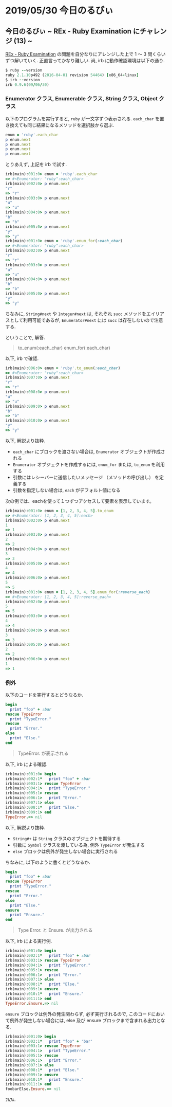 # 2019/05/30 今日のるびぃ

## 今日のるびぃ ~ REx - Ruby Examination にチャレンジ (13) ~

[REx - Ruby Examination](https://rex.libertyfish.co.jp/) の問題を自分なりにアレンジした上で 1 〜 3 問くらいずつ解いていく. 正直言ってかなり難しい. 尚, irb に動作確認環境は以下の通り.

```ruby
$ ruby --version
ruby 2.1.10p492 (2016-04-01 revision 54464) [x86_64-linux]
$ irb --version
irb 0.9.6(09/06/30)
```

### Enumerator クラス, Enumerable クラス, String クラス, Object クラス

以下のプログラムを実行すると, `ruby` が一文字ずつ表示される.
`each_char` を置き換えても同じ結果になるメソッドを選択肢から選ぶ.

```ruby
enum = 'ruby'.each_char
p enum.next
p enum.next
p enum.next
p enum.next
```

とりあえず, 上記を irb で試す.

```ruby
irb(main):001:0> enum = 'ruby'.each_char
=> #<Enumerator: "ruby":each_char>
irb(main):002:0> p enum.next
"r"
=> "r"
irb(main):003:0> p enum.next
"u"
=> "u"
irb(main):004:0> p enum.next
"b"
=> "b"
irb(main):005:0> p enum.next
"y"
=> "y"
irb(main):001:0> enum = 'ruby'.enum_for(:each_char)
=> #<Enumerator: "ruby":each_char>
irb(main):002:0> p enum.next
"r"
=> "r"
irb(main):003:0> p enum.next
"u"
=> "u"
irb(main):004:0> p enum.next
"b"
=> "b"
irb(main):005:0> p enum.next
"y"
=> "y"
```

ちなみに, `String#next` や `Integer#next` は, それぞれ `succ` メソッドをエイリアスとして利用可能であるが, `Enumerator#next` には `succ` は存在しないので注意する.

ということで, 解答.

> to_enum(:each_char)
> enum_for(:each_char)

以下, irb で確認.

```ruby
irb(main):006:0> enum = 'ruby'.to_enum(:each_char)
=> #<Enumerator: "ruby":each_char>
irb(main):007:0> p enum.next
"r"
=> "r"
irb(main):008:0> p enum.next
"u"
=> "u"
irb(main):009:0> p enum.next
"b"
=> "b"
irb(main):010:0> p enum.next
"y"
=> "y"
```

以下, 解説より抜粋.

* `each_char` にブロックを渡さない場合は, `Enumerator` オブジェクトが作成される
* `Enumerator` オブジェクトを作成するには, `enum_for` または, `to_enum` を利用する
* 引数にはレシーバーに送信したいメッセージ （メソッドの呼び出し） を定義する
* 引数を指定しない場合は, `each` がデフォルト値になる

次の例では、eachを使って１つずつアクセスして要素を表示しています。

```ruby
irb(main):001:0> enum = [1, 2, 3, 4, 5].to_enum
=> #<Enumerator: [1, 2, 3, 4, 5]:each>
irb(main):002:0> p enum.next
1
=> 1
irb(main):003:0> p enum.next
2
=> 2
irb(main):004:0> p enum.next
3
=> 3
irb(main):005:0> p enum.next
4
=> 4
irb(main):006:0> p enum.next
5
=> 5
irb(main):001:0> enum = [1, 2, 3, 4, 5].enum_for(:reverse_each)
=> #<Enumerator: [1, 2, 3, 4, 5]:reverse_each>
irb(main):002:0> p enum.next
5
=> 5
irb(main):003:0> p enum.next
4
=> 4
irb(main):004:0> p enum.next
3
=> 3
irb(main):005:0> p enum.next
2
=> 2
irb(main):006:0> p enum.next
1
=> 1
```

### 例外

以下のコードを実行するとどうなるか.

```ruby
begin
  print "foo" + :bar
rescue TypeError
  print "TypeError."
rescue
  print "Error."
else
  print "Else."
end
```

> TypeError. が表示される

以下, irb による確認.

```ruby
irb(main):001:0> begin
irb(main):002:1*   print "foo" + :bar
irb(main):003:1> rescue TypeError
irb(main):004:1>   print "TypeError."
irb(main):005:1> rescue
irb(main):006:1>   print "Error."
irb(main):007:1> else
irb(main):008:1*   print "Else."
irb(main):009:1> end
TypeError.=> nil
```

以下, 解説より抜粋.

* `String#+` は `String` クラスのオブジェクトを期待する
* 引数に `Symbol` クラスを渡している為, 例外 `TypeError` が発生する 
* `else` ブロックは例外が発生しない場合に実行される

ちなみに, 以下のように書くとどうなるか.

```ruby
begin
  print "foo" + :bar
rescue TypeError
  print "TypeError."
rescue
  print "Error."
else
  print "Else."
ensure
  print "Ensure."
end
```

> Type Error. と Ensure. が出力される

以下, irb による実行例.

```ruby
irb(main):001:0> begin
irb(main):002:1*   print "foo" + :bar
irb(main):003:1> rescue TypeError
irb(main):004:1>   print "TypeError."
irb(main):005:1> rescue
irb(main):006:1>   print "Error."
irb(main):007:1> else
irb(main):008:1*   print "Else."
irb(main):009:1> ensure
irb(main):010:1*   print "Ensure."
irb(main):011:1> end
TypeError.Ensure.=> nil
```

`ensure` ブロックは例外の発生関わらず, 必ず実行されるので, このコードにおいて例外が発生しない場合には, else 及び ensure ブロックまで含まれる出力となる.

```ruby
irb(main):001:0> begin
irb(main):002:1*   print "foo" + 'bar'
irb(main):003:1> rescue TypeError
irb(main):004:1>   print "TypeError."
irb(main):005:1> rescue
irb(main):006:1>   print "Error."
irb(main):007:1> else
irb(main):008:1*   print "Else."
irb(main):009:1> ensure
irb(main):010:1*   print "Ensure."
irb(main):011:1> end
foobarElse.Ensure.=> nil
```

ﾌﾑﾌﾑ.
